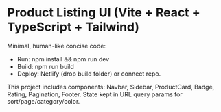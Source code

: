 # Product Listing UI (Vite + React + TypeScript + Tailwind)

Minimal, human-like concise code:
- Run: npm install && npm run dev
- Build: npm run build
- Deploy: Netlify (drop build folder) or connect repo.

This project includes components: Navbar, Sidebar, ProductCard, Badge, Rating, Pagination, Footer.
State kept in URL query params for sort/page/category/color.
